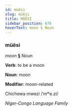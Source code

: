 ```yaml
---
id: müësi
slug: müësi
title: MÜËSİ
sidebar_position: 676
hoverText: moon § Noun
---
```


### müësi

*moon* **§** Noun

**Verb**: to be a moon

**Noun**: moon

**Modifier**: moon-related

Chichewa mwezi /ˈmʷe.zí/

*Niger-Congo Language Family*